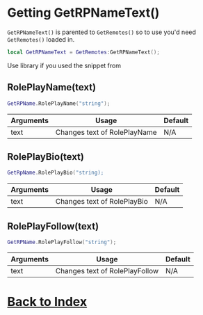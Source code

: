 # Getting GetRPNameText()
`GetRPNameText()` is parented to `GetRemotes()` so to use you'd need `GetRemotes()` loaded in.

```lua
local GetRPNameText = GetRemotes:GetRPNameText();
```

Use library if you used the snippet from 

## RolePlayName(text)
```lua
GetRPName.RolePlayName("string");
```

| Arguments | Usage                        | Default |
| --------- | ---------------------------- | ------- |
| text      | Changes text of RolePlayName | N/A     |

## RolePlayBio(text)
```lua
GetRpName.RolePlayBio("string);
```

| Arguments | Usage                        | Default |
| --------- | ---------------------------- | ------- |
| text      | Changes text of RolePlayBio  | N/A     |

## RolePlayFollow(text)

```lua
GetRPName.RolePlayFollow("string");
```

| Arguments | Usage                        | Default |
| --------- | ---------------------------- | ------- |
| text      | Changes text of RolePlayFollow | N/A     |

# [Back to Index](https://github.com/RobloxArchiver/WrapperLib/tree/main/games/brookhaven#index)
